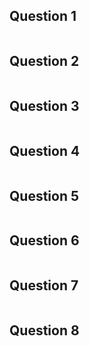 ## Question 1
```
```
## Question 2
```
```
## Question 3
```
```
## Question 4
```
```
## Question 5
```
```
## Question 6
```
```
## Question 7
```
```
## Question 8
```
```
